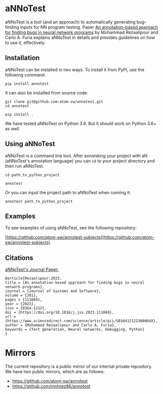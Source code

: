 # aNNoTest

aNNoTest is a tool (and an approach) to automatically
generating bug-finding inputs for NN program testing.
Paper [An annotation-based approach for finding bugs in
neural network 
programs](https://doi.org/10.1016/j.jss.2023.111669) by
Mohammad Rezaalipour and Carlo A. Furia explains aNNoTest
in details and provides guidelines on how to use it, effectively.


## Installation

aNNoTest can be installed in two ways.
To install it from PyPi, use
the following command.

```
pip install annotest
```

It can also be installed from source code:

```
git clone git@github.com:atom-sw/annotest.git
cd annotest

pip install .
```

We have tested aNNoTest on Python 3.6.
But it should work on Python 3.6+ as well.

## Using aNNoTest

aNNoTest is a command line tool.
After annotating your project with 
aN (aNNoTest's annotation language)
you can `cd` to your project directory
and then run aNNoTest.

```
cd path_to_python_project

annotest
```

Or you can input the project path to aNNoTest
when running it:

```
annotest path_to_python_project
```

## Examples

To see examples of using aNNoTest, see
the following repository:

[https://github.com/atom-sw/annotest-subjects](https://github.com/atom-sw/annotest-subjects)


## Citations

[aNNoTest's Journal 
Paper:](https://doi.org/10.1016/j.jss.2023.111669)

```
@article{Rezaalipour:2023,
title = {An annotation-based approach for finding bugs in neural network programs},
journal = {Journal of Systems and Software},
volume = {201},
pages = {111669},
year = {2023},
issn = {0164-1212},
doi = {https://doi.org/10.1016/j.jss.2023.111669},
url = {https://www.sciencedirect.com/science/article/pii/S016412122300064X},
author = {Mohammad Rezaalipour and Carlo A. Furia},
keywords = {Test generation, Neural networks, Debugging, Python}
}
```

# Mirrors

The current repository is a public mirror of
our internal private repository.
We have two public mirrors, which are as follows:

- https://github.com/atom-sw/annotest
- https://github.com/mohrez86/annotest
